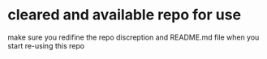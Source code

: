 # cleared and available repo for use

make sure you redifine the repo discreption and README.md file when you start re-using this repo
